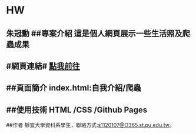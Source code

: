 # HW
**朱冠勳**
##專案介紹
這是個人網頁展示一些生活照及爬蟲成果
---
#網頁連結#
[點我前往](https://eric-0215.github.io/HW/)
---
##頁面簡介
index.html:自我介紹/爬蟲
---
##使用技術
HTML /CSS /Github Pages
---
##作者
靜宜大學資科系學生，聯絡方式:s1120107@O365.st.pu.edu.tw。
